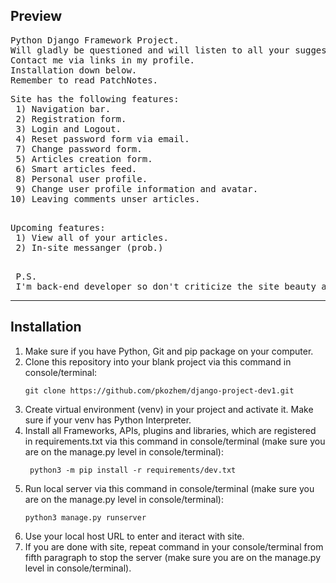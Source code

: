 <h2>Preview</h2>

<pre>
Python Django Framework Project.
Will gladly be questioned and will listen to all your suggestions.
Contact me via links in my profile.
Installation down below.
Remember to read PatchNotes.
</pre>

<pre>
Site has the following features:
 1) Navigation bar.
 2) Registration form.
 3) Login and Logout.
 4) Reset password form via email.
 7) Change password form.
 5) Articles creation form.
 6) Smart articles feed.
 8) Personal user profile.
 9) Change user profile information and avatar.
10) Leaving comments unser articles.
 </pre>
 
 <pre>
Upcoming features:
 1) View all of your articles.
 2) In-site messanger (prob.)
 </pre>
 
 <pre>
 P.S. 
 I'm back-end developer so don't criticize the site beauty and front-end part. Thanks.
</pre>
------------
<h2>Installation</h2>

1) Make sure if you have Python, Git and pip package on your computer.
2) Clone this repository into your blank project via this command in console/terminal:
    ```
    git clone https://github.com/pkozhem/django-project-dev1.git
    ```
3) Create virtual environment (venv) in your project and activate it. Make sure
   if your venv has Python Interpreter.
4) Install all Frameworks, APIs, plugins and libraries, which are registered in
   requirements.txt via this command in console/terminal (make sure you are on the manage.py level
   in console/terminal):
   ```
    python3 -m pip install -r requirements/dev.txt
   ```
5) Run local server via this command in console/terminal (make sure you are on the manage.py level
   in console/terminal):
   ```
   python3 manage.py runserver
   ```
6) Use your local host URL to enter and iteract with site.
7) If you are done with site, repeat command in your console/terminal from fifth paragraph to stop 
   the server (make sure you are on the manage.py level in console/terminal).